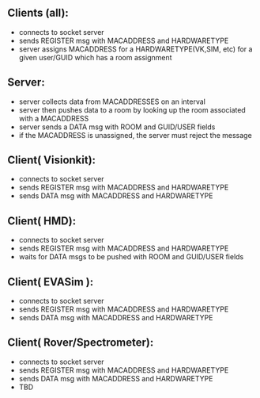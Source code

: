 ## Clients (all):
-	connects to socket server
-	sends REGISTER msg with MACADDRESS and HARDWARETYPE
-	server assigns MACADDRESS for a HARDWARETYPE(VK,SIM, etc) for a given user/GUID which has a room assignment

## Server:
-	server collects data from MACADDRESSES on an interval
-	server then pushes data to a room by looking up the room associated with a MACADDRESS
-	server sends a DATA msg with ROOM and GUID/USER fields
-	if the MACADDRESS is unassigned, the server must reject the message

## Client( Visionkit):
-	connects to socket server
-	sends REGISTER msg with MACADDRESS and HARDWARETYPE
-	sends DATA msg with MACADDRESS and HARDWARETYPE

## Client( HMD):
-	connects to socket server
-	sends REGISTER msg with MACADDRESS and HARDWARETYPE
-	waits for DATA msgs to be pushed with ROOM and GUID/USER fields

## Client( EVASim ):
-	connects to socket server
-	sends REGISTER msg with MACADDRESS and HARDWARETYPE
-	sends DATA msg with MACADDRESS and HARDWARETYPE

## Client( Rover/Spectrometer):
-	connects to socket server
-	sends REGISTER msg with MACADDRESS and HARDWARETYPE
-	sends DATA msg with MACADDRESS and HARDWARETYPE
-	TBD
